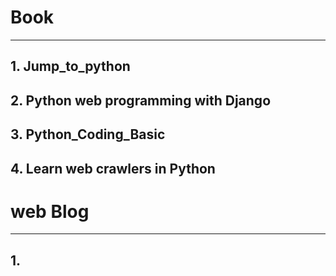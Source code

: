 # Book
---
## 1. Jump_to_python
## 2. Python web programming with Django
## 3. Python_Coding_Basic
## 4. Learn web crawlers in Python      

# web Blog
---
## 1. 


